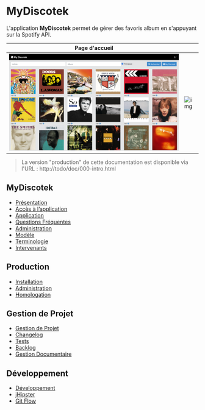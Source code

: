 # MyDiscotek

L'application **MyDiscotek** permet de gérer des favoris album en s'appuyant sur la Spotify API.

| Page d'accueil | |
| --- | --- |
| ![img](src/site/resources/images/home.png) | ![img](src/site/resources/images/1200.png) |

> La version "production" de cette documentation est disponible via l'URL : http://todo/doc/000-intro.html

## MyDiscotek

- [Présentation](src/site/markdown/000-intro.md)
- [Accès à l’application](src/site/markdown/010-access.md)
- [Application](src/site/markdown/020-entities.md)
- [Questions Fréquentes](src/site/markdown/030-faq.md)
- [Administration](src/site/markdown/040-admin.md)
- [Modèle](src/site/markdown/070-model.md)
- [Terminologie](src/site/markdown/080-terminologie.md)
- [Intervenants](src/site/markdown/090-intervenants.md)

## Production

- [Installation](src/site/markdown/100-prod-install.md)
- [Administration](src/site/markdown/110-prod-admin.md)
- [Homologation](src/site/markdown/120-homologation.md)

## Gestion de Projet

- [Gestion de Projet](src/site/markdown/200-projet.md)
- [Changelog](src/site/markdown/210-CHANGELOG.md)
- [Tests](src/site/markdown/220-test.md)
- [Backlog](src/site/markdown/230-BACKLOG.md)
- [Gestion Documentaire](src/site/markdown/290-doc.md)

## Développement

- [Développement](src/site/markdown/300-dev.md)
- [jHipster](src/site/markdown/310-jhipster.md)
- [Git Flow](src/site/markdown/390-gitflow.md)

